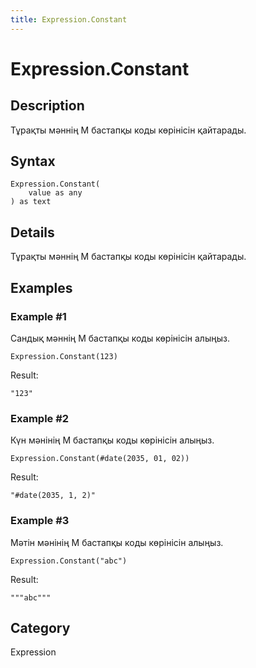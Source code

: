 ```yaml
---
title: Expression.Constant
---
```


# Expression.Constant


## Description

Тұрақты мәннің M бастапқы коды көрінісін қайтарады.


## Syntax

```powerquery
Expression.Constant(
    value as any
) as text
```


## Details

Тұрақты мәннің M бастапқы коды көрінісін қайтарады.


## Examples

### Example #1 
Сандық мәннің M бастапқы коды көрінісін алыңыз.
```powerquery
Expression.Constant(123)
```

Result: 
```powerquery
"123"
```


### Example #2 
Күн мәнінің M бастапқы коды көрінісін алыңыз.
```powerquery
Expression.Constant(#date(2035, 01, 02))
```

Result: 
```powerquery
"#date(2035, 1, 2)"
```


### Example #3 
Мәтін мәнінің M бастапқы коды көрінісін алыңыз.
```powerquery
Expression.Constant("abc")
```

Result: 
```powerquery
"""abc"""
```




## Category
Expression
